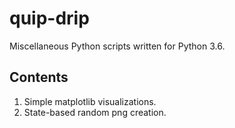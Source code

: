 # quip-drip
Miscellaneous Python scripts written for Python 3.6.

## Contents
1. Simple matplotlib visualizations.
2. State-based random png creation.
